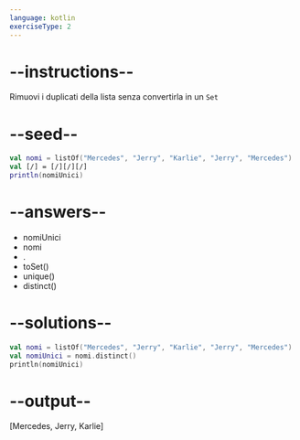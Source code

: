 ```yaml
---
language: kotlin
exerciseType: 2
---
```


# --instructions--

Rimuovi i duplicati della lista senza convertirla in un `Set`

# --seed--

```kotlin
val nomi = listOf("Mercedes", "Jerry", "Karlie", "Jerry", "Mercedes")
val [/] = [/][/][/]
println(nomiUnici)
```

# --answers--

- nomiUnici
- nomi
- .
- toSet()
- unique()
- distinct()

# --solutions--

```kotlin
val nomi = listOf("Mercedes", "Jerry", "Karlie", "Jerry", "Mercedes")
val nomiUnici = nomi.distinct()
println(nomiUnici)
```

# --output--

[Mercedes, Jerry, Karlie]
